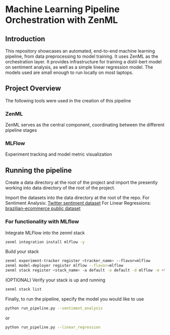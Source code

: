 # Machine Learning Pipeline Orchestration with ZenML

## Introduction
This repository showcases an automated, end-to-end machine learning pipeline, from data preprocessing to model training. It uses ZenML as the orchestration layer. It provides infrastructure for training a distil-bert model on sentiment analysis, as well as a simple linear regression model. The models used are small enough to run locally on most laptops. 

## Project Overview
The following tools were used in the creation of this pipeline

### ZenML
ZenML serves as the central component, coordinating between the different pipeline stages

### MLFlow
Experiment tracking and model metric visualization

## Running the pipeline 
Create a data directory at the root of the project and import the presently working  into data directory of the root of the project. 

Import the datasets into the data directory at the root of the repo. 
For Sentiment Analysis: [Twitter sentiment dataset](https://www.kaggle.com/datasets/jp797498e/twitter-entity-sentiment-analysis)
For Linear Regressions: [brazilian-ecommerce public dataset](https://www.kaggle.com/datasets/olistbr/brazilian-ecommerce)

### For functionality with MLflow

Integrate MLFlow into the zenml stack 
```Bash
zenml integration install mlflow -y
```

Build your stack 
```Bash
zenml experiment-tracker register <tracker_name> --flavor=mlflow
zenml model-deployer register mlflow --flavor=mlflow
zenml stack register <stack_name> -a default -o default -d mlflow -e <tracker_name> --set
```

(OPTIONAL) Verify your stack is up and running
```Bash
zenml stack list
```


Finally, to run the pipeline, specify the model you would like to use
```Bash
python run_pipeline.py --sentiment_analysis
```
or 
```Bash
python run_pipeline.py --linear_regression
```


